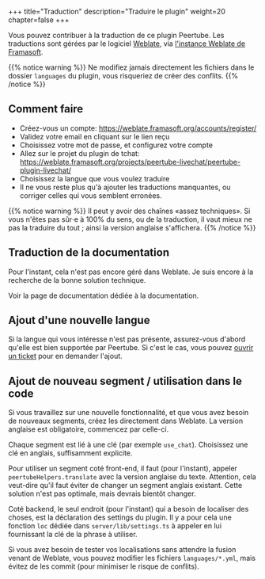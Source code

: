 +++
title="Traduction"
description="Traduire le plugin"
weight=20
chapter=false
+++

Vous pouvez contribuer à la traduction de ce plugin Peertube.
Les traductions sont gérées par le logiciel [Weblate](https://weblate.org/),
via [l'instance Weblate de Framasoft](https://weblate.framasoft.org/).

{{% notice warning %}}
Ne modifiez jamais directement les fichiers dans le dossier `languages` du plugin,
vous risqueriez de créer des conflits.
{{% /notice %}}

## Comment faire

* Créez-vous un compte: https://weblate.framasoft.org/accounts/register/
* Validez votre email en cliquant sur le lien reçu
* Choisissez votre mot de passe, et configurez votre compte
* Allez sur le projet du plugin de tchat: https://weblate.framasoft.org/projects/peertube-livechat/peertube-plugin-livechat/
* Choisissez la langue que vous voulez traduire
* Il ne vous reste plus qu'à ajouter les traductions manquantes, ou corriger celles qui vous semblent erronées.

{{% notice warning %}}
Il peut y avoir des chaînes «assez techniques».
Si vous n'êtes pas sûr⋅e à 100% du sens, ou de la traduction,
il vaut mieux ne pas la traduire du tout ;
ainsi la version anglaise s'affichera.
{{% /notice %}}

## Traduction de la documentation

Pour l'instant, cela n'est pas encore géré dans Weblate. Je suis encore à la recherche de la bonne
solution technique.

Voir la page de documentation dédiée à la documentation.

## Ajout d'une nouvelle langue

Si la langue qui vous intéresse n'est pas présente, assurez-vous d'abord qu'elle est bien supportée par Peertube.
Si c'est le cas, vous pouvez [ouvrir un ticket](https://github.com/JohnXLivingston/peertube-plugin-livechat/issues)
pour en demander l'ajout.

## Ajout de nouveau segment / utilisation dans le code

Si vous travaillez sur une nouvelle fonctionnalité, et que vous avez besoin de nouveaux segments,
créez les directement dans Weblate.
La version anglaise est obligatoire, commencez par celle-ci.

Chaque segment est lié à une clé (par exemple `use_chat`).
Choisissez une clé en anglais, suffisamment explicite.

Pour utiliser un segment coté front-end, il faut (pour l'instant), appeler `peertubeHelpers.translate`
avec la version anglaise du texte. Attention, cela veut-dire qu'il faut éviter de changer un segment anglais
existant.
Cette solution n'est pas optimale, mais devrais bientôt changer.

Coté backend, le seul endroit (pour l'instant) qui a besoin de localiser des choses, est la déclaration
des settings du plugin.
Il y a pour cela une fonction `loc` dédiée dans `server/lib/settings.ts` à appeler en lui fournissant
la clé de la phrase à utiliser.

Si vous avez besoin de tester vos localisations sans attendre la fusion venant de Weblate,
vous pouvez modifier les fichiers `languages/*.yml`, mais évitez de les commit
(pour minimiser le risque de conflits).
